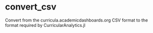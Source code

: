 # convert_csv
Convert from the curricula.academicdashboards.org CSV format to the format required by CurricularAnalytics.jl
